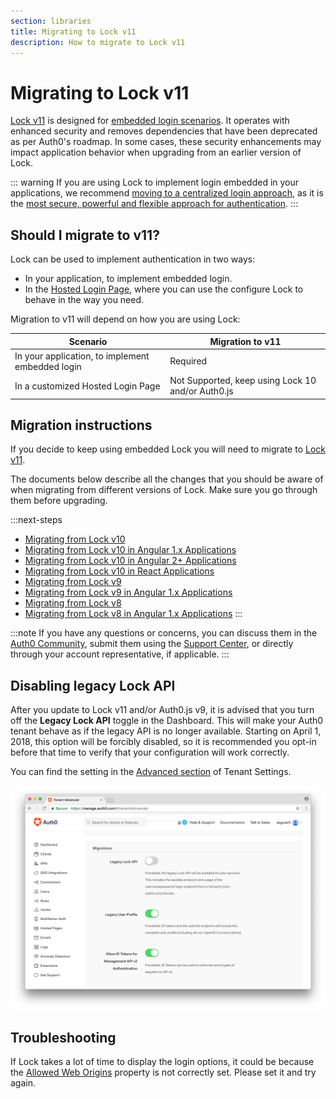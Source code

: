 ```yaml
---
section: libraries
title: Migrating to Lock v11
description: How to migrate to Lock v11
---
```

# Migrating to Lock v11

[Lock v11](/libraries/lock) is designed for [embedded login scenarios](/guides/login/centralized-vs-embedded). It operates with enhanced security and removes dependencies that have been deprecated as per Auth0's roadmap. In some cases, these security enhancements may impact application behavior when upgrading from an earlier version of Lock. 

::: warning
If you are using Lock to implement login embedded in your applications, we recommend [moving to a centralized login approach](/guides/login/migration-embedded-centralized), as it is the [most secure, powerful and flexible approach for authentication](/guides/login/centralized-vs-embedded).
:::

## Should I migrate to v11?

Lock can be used to implement authentication in two ways:

- In your application, to implement embedded login.
- In the [Hosted Login Page](/hosted-pages/login), where you can use the configure Lock to behave in the way you need. 

Migration to v11 will depend on how you are using Lock:

| **Scenario** | **Migration to v11** | 
| --- | --- | 
| In your application, to implement embedded login | Required |
| In a customized Hosted Login Page | Not Supported, keep using Lock 10 and/or Auth0.js |

## Migration instructions

If you decide to keep using embedded Lock you will need to migrate to [Lock v11](/libraries/lock).

The documents below describe all the changes that you should be aware of when migrating from different versions of Lock. Make sure you go through them before upgrading.

:::next-steps
- [Migrating from Lock v10](/libraries/lock/v11/migration-v10-v11)
- [Migrating from Lock v10 in Angular 1.x Applications](/libraries/lock/v11/migration-angularjs-v10)
- [Migrating from Lock v10 in Angular 2+ Applications](/libraries/lock/v11/migration-angular)
- [Migrating from Lock v10 in React Applications](/libraries/lock/v11/migration-react)
- [Migrating from Lock v9](/libraries/lock/v11/migration-v9-v11)
- [Migrating from Lock v9 in Angular 1.x Applications](/libraries/lock/v11/migration-angularjs-v9)
- [Migrating from Lock v8](/libraries/lock/v11/migration-v8-v11)
- [Migrating from Lock v8 in Angular 1.x Applications](/libraries/lock/v11/migration-angularjs-v8)
:::

:::note
If you have any questions or concerns, you can discuss them in the [Auth0 Community](https://community.auth0.com/), submit them using the [Support Center](${env.DOMAIN_URL_SUPPORT}), or directly through your account representative, if applicable. 
:::

## Disabling legacy Lock API

After you update to Lock v11 and/or Auth0.js v9, it is advised that you turn off the **Legacy Lock API** toggle in the Dashboard. This will make your Auth0 tenant behave as if the legacy API is no longer available. Starting on April 1, 2018, this option will be forcibly disabled, so it is recommended you opt-in before that time to verify that your configuration will work correctly. 

You can find the setting in the [Advanced section](${manage_url}/#/tenant/advanced) of Tenant Settings.

![Allowed Web Origins](/media/articles/libraries/lock/legacy-lock-api-off.png)

## Troubleshooting

If Lock takes a lot of time to display the login options, it could be because the [Allowed Web Origins](/libraries/lock/v11/migration-v10-v11#configure-auth0-for-embedded-login) property is not correctly set. Please set it and try again.
